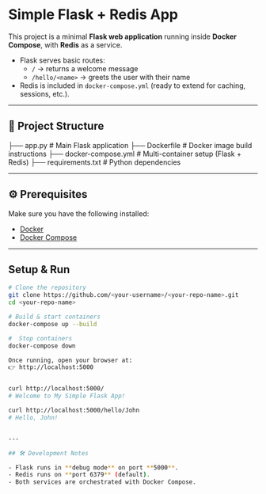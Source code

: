# Simple Flask + Redis App

This project is a minimal **Flask web application** running inside **Docker Compose**, with **Redis** as a service.  

- Flask serves basic routes:
  - `/` → returns a welcome message
  - `/hello/<name>` → greets the user with their name
- Redis is included in `docker-compose.yml` (ready to extend for caching, sessions, etc.).

---

## 📂 Project Structure

├── app.py # Main Flask application
├── Dockerfile # Docker image build instructions
├── docker-compose.yml # Multi-container setup (Flask + Redis)
├── requirements.txt # Python dependencies



---

## ⚙️ Prerequisites

Make sure you have the following installed:

- [Docker](https://docs.docker.com/get-docker/)  
- [Docker Compose](https://docs.docker.com/compose/install/)  

---

## Setup & Run

```bash
# Clone the repository
git clone https://github.com/<your-username>/<your-repo-name>.git
cd <your-repo-name>

# Build & start containers
docker-compose up --build

#  Stop containers
docker-compose down

Once running, open your browser at:
👉 http://localhost:5000


curl http://localhost:5000/
# Welcome to My Simple Flask App!

curl http://localhost:5000/hello/John
# Hello, John!


---

## 🛠️ Development Notes

- Flask runs in **debug mode** on port **5000**.  
- Redis runs on **port 6379** (default).  
- Both services are orchestrated with Docker Compose.  